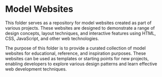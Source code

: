 # Model Websites

This folder serves as a repository for model websites created as part of various projects. 
These websites are designed to demonstrate a range of design concepts, layout techniques, and interactive features using HTML, CSS, JavaScript, and other web technologies.

The purpose of this folder is to provide a curated collection of model websites for educational, reference, and inspiration purposes. 
These websites can be used as templates or starting points for new projects, enabling developers to explore various design patterns and learn effective web development techniques.
